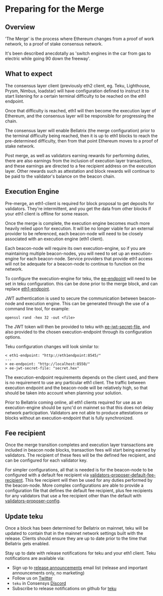 # Preparing for the Merge

## Overview
'The Merge' is the process where Ethereum changes from a proof of work network, to a proof of stake consensus network.

It's been described anecdotally as 'switch engines in the car from gas to electric while going 90 down the freeway'.

## What to expect
The consensus layer client (previously eth2 client, eg. Teku, Lighthouse, Prysm, Nimbus, loadstar) will have configuration defined to instruct it to start listening for a certain terminal difficulty to be reached on the eth1 endpoint.

Once that difficulty is reached, eth1 will then become the execution layer of Ethereum, and the consensus layer will be responsible for progressing the chain.

The consensus layer will enable Bellatrix (the merge configuration) prior to the terminal difficulty being reached, then it is up to eth1 blocks to reach the pre-determined difficulty, then from that point Ethereum moves to a proof of stake network.

Post merge, as well as validators earning rewards for performing duties, there are also earnings from the inclusion of execution layer transactions, and these earnings are directed to a fee recipient address on the execution layer. Other rewards such as attestation and block rewards will continue to be paid to the validator's balance on the beacon chain.

## Execution Engine

Pre-merge, an eth1-client is required for block proposal to get deposits for validators. They're intermittent, and you get the data from other blocks if your eth1 client is offline for some reason.

Once the merge is complete, the execution engine becomes much more heavily relied upon for execution. It will be no longer viable for an external provider to be referenced, each beacon-node will need to be closely associated with an execution engine (eth1 client).

Each beacon-node will require its own execution-engine, so if you are maintaining multiple beacon-nodes, you will need to set up an execution-engine for each beacon-node. Service providers that provide eth1 access will not be adequate for a beacon-node to continue to function on the network.

To configure the execution-engine for teku, the [ee-endpoint](https://docs.teku.consensys.net/en/latest/Reference/CLI/CLI-Syntax/#ee-endpoint) will need to be set in teku configuration. this can be done prior to the merge block, and can replace [eth1-endpoint](https://docs.teku.consensys.net/en/latest/Reference/CLI/CLI-Syntax/#ee-endpoint).

JWT authentication is used to secure the communication between beacon-node and execution engine. This can be generated through the use of a command line tool, for example:
```
openssl rand -hex 32 -out <file>
```

The JWT token will then be provided to teku with [ee-jwt-secret-file](https://docs.teku.consensys.net/en/latest/Reference/CLI/CLI-Syntax/#ee-jwt-secret-file), and also provided to the chosen execution-endpoint through its configuration options.

Teku configuration changes will look similar to:
```
< eth1-endpoint: "http://eth1endpoint:8545/"
---
> ee-endpoint: "http://localhost:8550/"
> ee-jwt-secret-file: "secret.hex"
```

The execution-endpoint requirements depends on the client used, and there is no requirement to use any particular eth1 client. The traffic between execution endpoint and the  beacon-node will be relatively high, so that should be taken into account when planning your solution.

Prior to Bellatrix coming online, all eth1 clients required for use as an execution-engine should be sync'd on mainnet so that this does not delay network participation. Validators are not able to produce attestations or blocks without an execution-endpoint that is fully synchronized.

## Fee recipient
Once the merge transition completes and execution layer transactions are included in beacon node blocks, transaction fees will start being earned by validators.  The recipient of these fees will be the defined fee recipient, and can be configured for each validator key.

For simpler configurations, all that is needed is for the beacon-node to be configured with a default fee recipient via [validators-proposer-default-fee-recipient](https://docs.teku.consensys.net/en/latest/Reference/CLI/CLI-Syntax/#validators-proposer-config). This fee recipient will then be used for any duties performed by the beacon-node.
More complex configurations are able to provide a configuration file that defines the default fee recipient, plus fee recipients for any validators that use a fee recipient other than the default with [validators-proposer-config](https://docs.teku.consensys.net/en/latest/Reference/CLI/CLI-Syntax/#validators-proposer-config).

 
## Update teku

Once a block has been determined for Bellatrix on mainnet, teku will be updated to contain that in the mainnet network settings built with the release. Clients should ensure they are up to date prior to the time that Bellatrix gets enabled.

Stay up to date with release notifications for teku and your eth1 client. Teku notifications are available via:
 - Sign up to [release announcements](https://pages.consensys.net/teku-sign-up) email list (release and important announcements only, no marketing)
 - Follow us on [Twitter](https://twitter.com/Teku_ConsenSys)
 - `teku` in Consensys [Discord](https://discord.gg/7hPv2T6)
 - Subscribe to release notifications on github for [teku](https://github.com/ConsenSys/teku)


